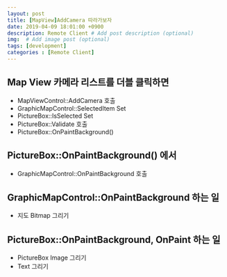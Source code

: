 ```yaml
---
layout: post
title: [MapView]AddCamera 따라가보자
date: 2019-04-09 18:01:00 +0900
description: Remote Client # Add post description (optional)
img:  # Add image post (optional)
tags: [development]
categories : [Remote Client]
---
```


## Map View 카메라 리스트를 더블 클릭하면
 - MapViewControl::AddCamera 호출
 - GraphicMapControl::SelectedItem Set
 - PictureBox::IsSelected Set
 - PictureBox::Validate 호출
 - PictureBox::OnPaintBackground()
    

## PictureBox::OnPaintBackground() 에서
 - GraphicMapControl::OnPaintBackground 호출

## GraphicMapControl::OnPaintBackground 하는 일
 - 지도 Bitmap 그리기

## PictureBox::OnPaintBackground, OnPaint 하는 일
 - PictureBox Image 그리기
 - Text 그리기
    
